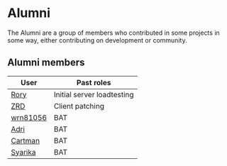 # Alumni

The Alumni are a group of members who contributed in some projects in some way, either contributing on development or community.

## Alumni members

User | Past roles
---|---
[Rory](https://osu.titanic.sh/u/9) | Initial server loadtesting
[ZRD](https://osu.titanic.sh/u/277) | Client patching
[wrn81056](https://osu.titanic.sh/u/645) | BAT
[Adri](https://osu.titanic.sh/u/821) | BAT
[Cartman](https://osu.titanic.sh/u/857) | BAT
[Syarika](https://osu.titanic.sh/u/1730) | BAT
